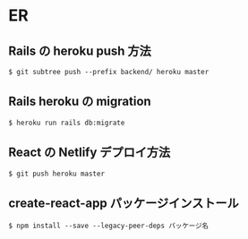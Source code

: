 # ER

## Rails の heroku push 方法

```
$ git subtree push --prefix backend/ heroku master
```

## Rails heroku の migration

```
$ heroku run rails db:migrate
```

## React の Netlify デプロイ方法

```
$ git push heroku master
```

## create-react-app パッケージインストール

```
$ npm install --save --legacy-peer-deps パッケージ名
```
